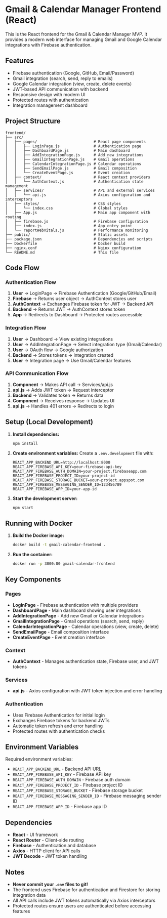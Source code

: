 # Gmail & Calendar Manager Frontend (React)

This is the React frontend for the Gmail & Calendar Manager MVP. It provides a modern web interface for managing Gmail and Google Calendar integrations with Firebase authentication.

## Features
- Firebase authentication (Google, GitHub, Email/Password)
- Gmail integration (search, send, reply to emails)
- Google Calendar integration (view, create, delete events)
- JWT-based API communication with backend
- Responsive design with modern UI
- Protected routes with authentication
- Integration management dashboard

## Project Structure
```
frontend/
├── src/
│   ├── pages/                         # React page components
│   │   ├── LoginPage.js               # Authentication page
│   │   ├── DashboardPage.js           # Main dashboard
│   │   ├── AddIntegrationPage.js      # Add new integrations
│   │   ├── GmailIntegrationPage.js    # Gmail operations
│   │   ├── CalendarIntegrationPage.js # Calendar operations
│   │   ├── SendEmailPage.js           # Email composition
│   │   └── CreateEventPage.js         # Event creation
│   ├── context/                       # React context providers
│   │   └── AuthContext.js             # Authentication state management
│   ├── services/                      # API and external services
│   │   └── api.js                     # Axios configuration and interceptors
│   ├── styles/                        # CSS styles
│   │   └── index.css                  # Global styles
│   ├── App.js                         # Main app component with routing
│   ├── firebase.js                    # Firebase configuration
│   ├── index.js                       # App entry point
│   └── reportWebVitals.js             # Performance monitoring
├── public/                            # Static assets
├── package.json                       # Dependencies and scripts
├── Dockerfile                         # Docker build
├── nginx.conf                         # Nginx configuration
└── README.md                          # This file
```

## Code Flow

### Authentication Flow
1. **User** → LoginPage → Firebase Authentication (Google/GitHub/Email)
2. **Firebase** → Returns user object → AuthContext stores user
3. **AuthContext** → Exchanges Firebase token for JWT → Backend API
4. **Backend** → Returns JWT → AuthContext stores token
5. **App** → Redirects to Dashboard → Protected routes accessible

### Integration Flow
1. **User** → Dashboard → View existing integrations
2. **User** → AddIntegrationPage → Select integration type (Gmail/Calendar)
3. **User** → OAuth flow → Google authorization
4. **Backend** → Stores tokens → Integration created
5. **User** → Integration page → Use Gmail/Calendar features

### API Communication Flow
1. **Component** → Makes API call → Services/api.js
2. **api.js** → Adds JWT token → Request interceptor
3. **Backend** → Validates token → Returns data
4. **Component** → Receives response → Updates UI
5. **api.js** → Handles 401 errors → Redirects to login

## Setup (Local Development)

1. **Install dependencies:**
   ```bash
   npm install
   ```

2. **Create environment variables:**
   Create a `.env.development` file with:
   ```
   REACT_APP_BACKEND_URL=http://localhost:8000
   REACT_APP_FIREBASE_API_KEY=your-firebase-api-key
   REACT_APP_FIREBASE_AUTH_DOMAIN=your-project.firebaseapp.com
   REACT_APP_FIREBASE_PROJECT_ID=your-project-id
   REACT_APP_FIREBASE_STORAGE_BUCKET=your-project.appspot.com
   REACT_APP_FIREBASE_MESSAGING_SENDER_ID=123456789
   REACT_APP_FIREBASE_APP_ID=your-app-id
   ```

3. **Start the development server:**
   ```bash
   npm start
   ```

## Running with Docker
1. **Build the Docker image:**
   ```bash
   docker build -t gmail-calendar-frontend .
   ```
2. **Run the container:**
   ```bash
   docker run -p 3000:80 gmail-calendar-frontend
   ```

## Key Components

### Pages
- **LoginPage** - Firebase authentication with multiple providers
- **DashboardPage** - Main dashboard showing user integrations
- **AddIntegrationPage** - Add new Gmail or Calendar integrations
- **GmailIntegrationPage** - Gmail operations (search, send, reply)
- **CalendarIntegrationPage** - Calendar operations (view, create, delete)
- **SendEmailPage** - Email composition interface
- **CreateEventPage** - Event creation interface

### Context
- **AuthContext** - Manages authentication state, Firebase user, and JWT tokens

### Services
- **api.js** - Axios configuration with JWT token injection and error handling

### Authentication
- Uses Firebase Authentication for initial login
- Exchanges Firebase tokens for backend JWTs
- Automatic token refresh and error handling
- Protected routes with authentication checks

## Environment Variables
Required environment variables:
- `REACT_APP_BACKEND_URL` - Backend API URL
- `REACT_APP_FIREBASE_API_KEY` - Firebase API key
- `REACT_APP_FIREBASE_AUTH_DOMAIN` - Firebase auth domain
- `REACT_APP_FIREBASE_PROJECT_ID` - Firebase project ID
- `REACT_APP_FIREBASE_STORAGE_BUCKET` - Firebase storage bucket
- `REACT_APP_FIREBASE_MESSAGING_SENDER_ID` - Firebase messaging sender ID
- `REACT_APP_FIREBASE_APP_ID` - Firebase app ID

## Dependencies
- **React** - UI framework
- **React Router** - Client-side routing
- **Firebase** - Authentication and database
- **Axios** - HTTP client for API calls
- **JWT Decode** - JWT token handling

## Notes
- **Never commit your `.env` files to git!**
- The frontend uses Firebase for authentication and Firestore for storing integration data
- All API calls include JWT tokens automatically via Axios interceptors
- Protected routes ensure users are authenticated before accessing features 